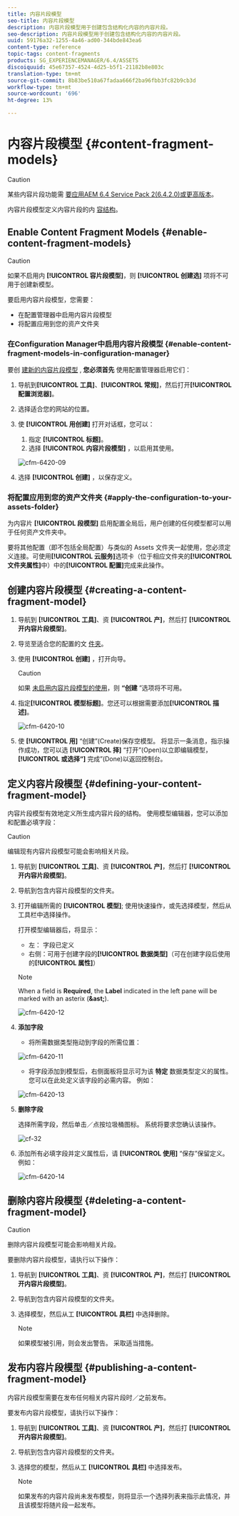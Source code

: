 ```yaml
---
title: 内容片段模型
seo-title: 内容片段模型
description: 内容片段模型用于创建包含结构化内容的内容片段。
seo-description: 内容片段模型用于创建包含结构化内容的内容片段。
uuid: 59176a32-1255-4a46-ad00-344bde843ea6
content-type: reference
topic-tags: content-fragments
products: SG_EXPERIENCEMANAGER/6.4/ASSETS
discoiquuid: 45e67357-4524-4d25-b5f1-21182b8e803c
translation-type: tm+mt
source-git-commit: 8b83be510a67fadaa666f2ba96fbb3fc82b9cb3d
workflow-type: tm+mt
source-wordcount: '696'
ht-degree: 13%

---
```



# 内容片段模型 {#content-fragment-models}

>[!CAUTION]
>
>某些内容片段功能需 [要应用AEM 6.4 Service Pack 2(6.4.2.0)或更高版本](../release-notes/sp-release-notes.md)。

内容片段模型定义内容片段的内 [容结构](content-fragments.md)。

## Enable Content Fragment Models {#enable-content-fragment-models}

>[!CAUTION]
>
>如果不启用内 **[!UICONTROL 容片段模型]**，则 **[!UICONTROL 创建选]** 项将不可用于创建新模型。

要启用内容片段模型，您需要：

* 在配置管理器中启用内容片段模型
* 将配置应用到您的资产文件夹

### 在Configuration Manager中启用内容片段模型 {#enable-content-fragment-models-in-configuration-manager}

要创 [建新的内容片段模型](#creating-a-content-fragment-model) , **您必须首先** 使用配置管理器启用它们：

1. 导航到&#x200B;**[!UICONTROL 工具]**、**[!UICONTROL 常规]**，然后打开&#x200B;**[!UICONTROL 配置浏览器]**。
1. 选择适合您的网站的位置。
1. 使 **[!UICONTROL 用创建]** 打开对话框，您可以：

   1. 指定 **[!UICONTROL 标题]**。
   1. 选择 **[!UICONTROL 内容片段模型]** ，以启用其使用。

   ![cfm-6420-09](assets/cfm-6420-09.png)

1. 选择 **[!UICONTROL 创建]** ，以保存定义。

### 将配置应用到您的资产文件夹 {#apply-the-configuration-to-your-assets-folder}

为内容片 **[!UICONTROL 段模型]** 启用配置全局后，用户创建的任何模型都可以用于任何资产文件夹中。

要将其他配置（即不包括全局配置）与类似的 Assets 文件夹一起使用，您必须定义连接。可使用&#x200B;**[!UICONTROL 云服务]**&#x200B;选项卡（位于相应文件夹的&#x200B;**[!UICONTROL 文件夹属性]**&#x200B;中）中的&#x200B;**[!UICONTROL 配置]**&#x200B;完成来此操作。

## 创建内容片段模型 {#creating-a-content-fragment-model}

1. 导航到 **[!UICONTROL 工具]**、资 **[!UICONTROL 产]**，然后打 **[!UICONTROL 开内容片段模型]**。
1. 导览至适合您的配置的文 [件夹](#enable-content-fragment-models)。
1. 使用 **[!UICONTROL 创建]** ，打开向导。

   >[!CAUTION]
   >
   >如果 [未启用内容片段模型的使用](#enable-content-fragment-models)，则 **“创建** ”选项将不可用。

1. 指定&#x200B;**[!UICONTROL 模型标题]**。您还可以根据需要添加&#x200B;**[!UICONTROL 描述]**。

   ![cfm-6420-10](assets/cfm-6420-10.png)

1. 使 **[!UICONTROL 用]** “创建”(Create)保存空模型。 将显示一条消息，指示操作成功，您可以选 **[!UICONTROL 择]** “打开”(Open)以立即编辑模型， **[!UICONTROL 或选择“]** 完成”(Done)以返回控制台。

## 定义内容片段模型 {#defining-your-content-fragment-model}

内容片段模型有效地定义所生成内容片段的结构。 使用模型编辑器，您可以添加和配置必填字段：

>[!CAUTION]
>
>编辑现有内容片段模型可能会影响相关片段。

1. 导航到 **[!UICONTROL 工具]**、资 **[!UICONTROL 产]**，然后打 **[!UICONTROL 开内容片段模型]**。

1. 导航到包含内容片段模型的文件夹。
1. 打开编辑所需的 **[!UICONTROL 模型]**; 使用快速操作，或先选择模型，然后从工具栏中选择操作。

   打开模型编辑器后，将显示：

   * 左： 字段已定义
   * 右侧：可用于创建字段的&#x200B;**[!UICONTROL 数据类型]**（可在创建字段后使用的&#x200B;**[!UICONTROL 属性]**）

   >[!NOTE]
   >
   >When a field is **Required**, the **Label** indicated in the left pane will be marked with an asterix (**&amp;ast;**).

   ![cfm-6420-12](assets/cfm-6420-12.png)

1. **添加字段**

   * 将所需数据类型拖动到字段的所需位置：

   ![cfm-6420-11](assets/cfm-6420-11.png)

   * 将字段添加到模型后，右侧面板将显示可为该 **特定** 数据类型定义的属性。 您可以在此处定义该字段的必需内容。 例如：

   ![cfm-6420-13](assets/cfm-6420-13.png)

1. **删除字段**

   选择所需字段，然后单击／点按垃圾桶图标。 系统将要求您确认该操作。

   ![cf-32](assets/cf-32.png)

1. 添加所有必填字段并定义属性后，请 **[!UICONTROL 使用]** “保存”保留定义。 例如：

   ![cfm-6420-14](assets/cfm-6420-14.png)

## 删除内容片段模型 {#deleting-a-content-fragment-model}

>[!CAUTION]
>
>删除内容片段模型可能会影响相关片段。

要删除内容片段模型，请执行以下操作：

1. 导航到 **[!UICONTROL 工具]**、资 **[!UICONTROL 产]**，然后打 **[!UICONTROL 开内容片段模型]**。

1. 导航到包含内容片段模型的文件夹。
1. 选择模型，然后从工 **[!UICONTROL 具栏]** 中选择删除。

   >[!NOTE]
   >
   >如果模型被引用，则会发出警告。 采取适当措施。

## 发布内容片段模型 {#publishing-a-content-fragment-model}

内容片段模型需要在发布任何相关内容片段时／之前发布。

要发布内容片段模型，请执行以下操作：

1. 导航到 **[!UICONTROL 工具]**、资 **[!UICONTROL 产]**，然后打 **[!UICONTROL 开内容片段模型]**。

1. 导航到包含内容片段模型的文件夹。
1. 选择您的模型，然后从工 **[!UICONTROL 具栏]** 中选择发布。

   >[!NOTE]
   >
   >如果发布的内容片段尚未发布模型，则将显示一个选择列表来指示此情况，并且该模型将随片段一起发布。

